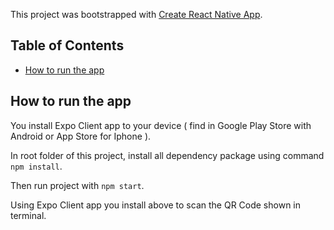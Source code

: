 This project was bootstrapped with [Create React Native App](https://github.com/react-community/create-react-native-app).

## Table of Contents

* [How to run the app](#how-to-run-the-app)


## How to run the app

You install Expo Client app to your device ( find in Google Play Store with Android or App Store for Iphone ).

In root folder of this project, install all dependency package using command `npm install`.

Then run project with `npm start`.

Using Expo Client app you install above to scan the QR Code shown in terminal.

